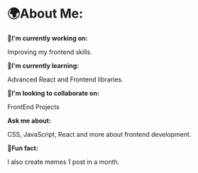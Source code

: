 <h1>🌍About Me:</h1>
<b>🔨I'm currently working on:</b>
<p>Improving my frontend skills.</p>
<b>🍃I'm currently learning:</b>
<p>Advanced React and Frontend libraries.</p>
<b>💑I'm looking to collaborate on:</b>
<p>FrontEnd Projects</p>
<b>Ask me about:</b>
<p>CSS, JavaScript, React and more about frontend development.</p>
<b>🎈Fun fact:</b>
<p>I also create memes 1 post in a month.</p>

<!---
qzSeeker/qzSeeker is a ✨ special ✨ repository because its `README.md` (this file) appears on your GitHub profile.
You can click the Preview link to take a look at your changes.
--->
